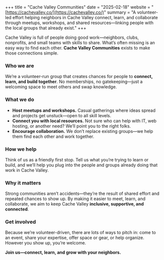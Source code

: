 +++
title = "Cache Valley Communities"
date = "2025-02-18"
website = "[https://cachevalley.co/](https://cachevalley.co/)"
summary = "A volunteer-led effort helping neighbors in Cache Valley connect, learn, and collaborate through meetups, workshops, and shared resources—linking people with the local groups that already exist."
+++

Cache Valley is full of people doing good work—neighbors, clubs, nonprofits, and small teams with skills to share. What’s often missing is an easy way to find each other. **Cache Valley Communities** exists to make those connections simple.

### Who we are

We’re a volunteer-run group that creates chances for people to **connect, learn, and build together**. No memberships, no gatekeeping—just a welcoming space to meet others and swap knowledge.

### What we do

* **Host meetups and workshops.** Casual gatherings where ideas spread and projects get unstuck—open to all skill levels.
* **Connect you with local resources.** Not sure who can help with IT, web hosting, or another need? We’ll point you to the right folks.
* **Encourage collaboration.** We don’t replace existing groups—we help them find each other and work together.

### How we help

Think of us as a friendly first stop. Tell us what you’re trying to learn or build, and we’ll help you plug into the people and groups already doing that work in Cache Valley.

### Why it matters

Strong communities aren’t accidents—they’re the result of shared effort and repeated chances to show up. By making it easier to meet, learn, and collaborate, we aim to keep Cache Valley **inclusive, supportive, and connected**.

### Get involved

Because we’re volunteer-driven, there are lots of ways to pitch in: come to an event, share your expertise, offer space or gear, or help organize. However you show up, you’re welcome.

**Join us—connect, learn, and grow with your neighbors.**
